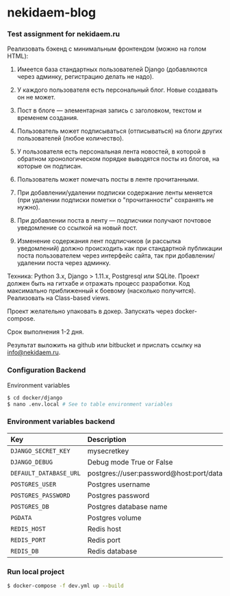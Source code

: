 # nekidaem-blog

### Test assignment for nekidaem.ru
Реализовать бэкенд с минимальным фронтендом (можно на голом HTML):

1. Имеется база стандартных пользователей Django (добавляются через админку, 
регистрацию делать не надо).

2. У каждого пользователя есть персональный блог. Новые создавать он не может.

3. Пост в блоге — элементарная запись с заголовком, текстом и временем 
создания.

4. Пользователь может подписываться (отписываться) на блоги других 
пользователей (любое количество).
5. У пользователя есть персональная лента новостей, в которой в обратном 
хронологическом порядке выводятся посты из блогов, на которые он подписан.

6. Пользователь может помечать посты в ленте прочитанными.

7. При добавлении/удалении подписки содержание ленты меняется (при удалении 
подписки пометки о "прочитанности" сохранять не нужно).

8. При добавлении поста в ленту — подписчики получают почтовое уведомление со 
ссылкой на новый пост.

9. Изменение содержания лент подписчиков (и рассылка уведомлений) должно 
происходить как при стандартной публикации поста пользователем через интерфейс сайта, так при добавлении/удалении поста через админку.

Техника:
Python 3.x, Django > 1.11.х, Postgresql или SQLite. 
Проект должен быть на гитхабе и отражать процесс разработки.
Код максимально приближенный к боевому (насколько получится).
Реализовать на Class-based views.

Проект желательно упаковать в докер. Запускать через docker-compose.

Срок выполнения 1-2 дня.

Результат выложить на github или bitbucket и прислать ссылку на info@nekidaem.ru.



### Configuration Backend

Environment variables

```.sh
$ cd docker/django
$ nano .env.local # See to table environment variables
```

### Environment variables backend

| Key    | Description   |    Default value  |
| :---         |     :---      |          :--- |
| `DJANGO_SECRET_KEY`  | mysecretkey  | secret-key              |
| `DJANGO_DEBUG`  | Debug mode True or False  | True              |
| `DEFAULT_DATABASE_URL`  | postgres://user:password@host:port/database_name | postgres://postgres:postgres@db:5432/starnavi |
| `POSTGRES_USER`  | Postgres username |   postgres   |
| `POSTGRES_PASSWORD`  | Postgres password |  postgres    |
| `POSTGRES_DB`  | Postgres database name | postgres |
| `PGDATA`  | Postgres volume | /var/lib/postgresql/data |
| `REDIS_HOST`  | Redis host | redis |
| `REDIS_PORT`  | Redis port | 6379 |
| `REDIS_DB`  | Redis database | 0 |


### Run local project 

```.bash
$ docker-compose -f dev.yml up --build
```
